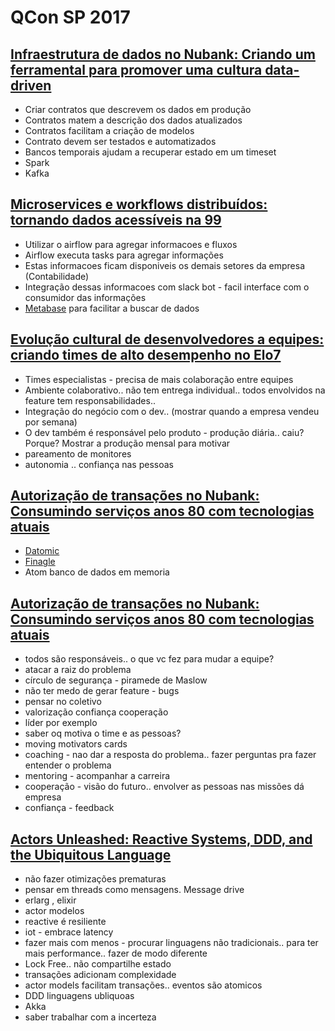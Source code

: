 # QCon SP 2017


## [Infraestrutura de dados no Nubank: Criando um ferramental para promover uma cultura data-driven](http://qconsp.com/system/files/presentation-slides/alessandro_andrioni_e_andre_midea_-_qcon_2017.pdf)

* Criar contratos que descrevem os dados em produção
* Contratos matem a descrição dos dados atualizados
* Contratos facilitam a criação de modelos
* Contrato devem ser testados e automatizados
* Bancos temporais ajudam a recuperar estado em um timeset
* Spark
* Kafka

## [Microservices e workflows distribuídos: tornando dados acessíveis na 99](http://qconsp.com/system/files/presentation-slides/qconsp_-_airflow_-_gustavo_amigo.pdf)

* Utilizar o airflow para agregar informacoes e fluxos
* Airflow executa tasks para agregar informações
* Estas informacoes ficam disponiveis os demais setores da empresa (Contabilidade)
* Integração dessas informacoes com slack bot - facil interface com o consumidor das informações
* [Metabase](http://www.metabase.com/) para facilitar a buscar de dados


## [Evolução cultural de desenvolvedores a equipes: criando times de alto desempenho no Elo7](http://qconsp.com/system/files/presentation-slides/david.robert.qcon_2017_-_evolucao_cultural_-_desenvolvendo_times_de_alta_performance.pdf)

* Times especialistas - precisa de mais colaboração entre equipes
* Ambiente colaborativo.. não tem entrega individual.. todos envolvidos na feature tem responsabilidades..
* Integração do negócio com o dev.. (mostrar quando a empresa vendeu por semana)
* O dev também é responsável pelo produto - produção diária.. caiu? Porque? Mostrar a produção mensal para motivar
* pareamento de monitores
* autonomia .. confiança nas pessoas

## [Autorização de transações no Nubank: Consumindo serviços anos 80 com tecnologias atuais](http://qconsp.com/system/files/presentation-slides/lucas_e_luiz.qcon-authorizer-nubank.pdf)

* [Datomic](http://www.datomic.com/)
* [Finagle](https://github.com/twitter/finagle)
* Atom banco de dados em memoria



## [Autorização de transações no Nubank: Consumindo serviços anos 80 com tecnologias atuais](http://qconsp.com/system/files/presentation-slides/diego.paris_.o_lider_agil.pptx.pptx)

* todos são responsáveis.. o que vc fez para mudar a equipe?
* atacar a raiz do problema
* círculo de segurança - piramede de Maslow
* não ter medo de gerar feature - bugs
* pensar no coletivo
* valorização confiança cooperação
* líder por exemplo
* saber oq motiva o time e as pessoas?
* moving motivators cards
* coaching - nao dar a resposta do problema.. fazer perguntas pra fazer entender o problema
* mentoring - acompanhar a carreira
* cooperação - visão do futuro.. envolver as pessoas nas missões dá empresa
* confiança - feedback


## [Actors Unleashed: Reactive Systems, DDD, and the Ubiquitous Language](http://qconsp.com/system/files/presentation-slides/usingactormodeldddreactive_vaughnvernon.pdf)

* não fazer otimizações prematuras
* pensar em threads como mensagens. Message drive
* erlarg , elixir
* actor modelos
* reactive é resiliente
* iot - embrace latency
* fazer mais com menos - procurar linguagens não tradicionais.. para ter mais performance.. fazer de modo diferente
* Lock Free.. não compartilhe estado
* transações adicionam complexidade
* actor models facilitam transações.. eventos são atomicos
* DDD linguagens ubliquoas
* Akka
* saber trabalhar com a incerteza


